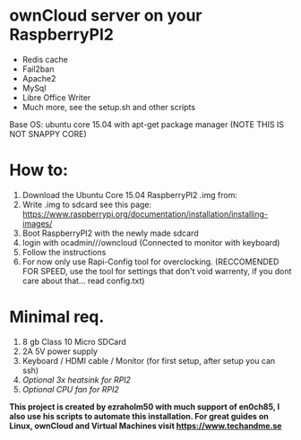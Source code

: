 # ownCloud server on your RaspberryPI2
* Redis cache
* Fail2ban
* Apache2
* MySql
* Libre Office Writer
* Much more, see the setup.sh and other scripts

Base OS: ubuntu core 15.04 with apt-get package manager (NOTE THIS IS NOT SNAPPY CORE)

# How to: 

1. Download the Ubuntu Core 15.04 RaspberryPI2 .img from:
2. Write .img to sdcard see this page: https://www.raspberrypi.org/documentation/installation/installing-images/
3. Boot RaspberryPI2 with the newly made sdcard
4. login with ocadmin///owncloud (Connected to monitor with keyboard)
5. Follow the instructions
6. For now only use Rapi-Config tool for overclocking. (RECCOMENDED FOR SPEED, use the tool for settings that don't void warrenty, if you dont care about that... read config.txt)

# Minimal req.
1. 8 gb Class 10 Micro SDCard
2. 2A 5V power supply
3. Keyboard / HDMI cable / Monitor (for first setup, after setup you can ssh)
4. *Optional 3x heatsink for RPI2*
5. *Optional CPU fan for RPI2*

**This project is created by ezraholm50 with much support of en0ch85, I also use his scripts to automate this installation.
For great guides on Linux, ownCloud and Virtual Machines visit https://www.techandme.se**

